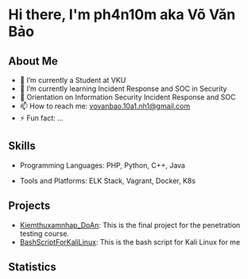 # Hi there, I'm ph4n10m aka Võ Văn Bảo

<!-- ![Profile Views](https://komarev.com/ghpvc/?username=$$USERNAME$$) -->

## About Me

- 🔭 I’m currently a Student at VKU
- 🌱 I’m currently learning Incident Response and SOC in Security
- 🧭 Orientation on Information Security Incident Response and SOC
  <!-- - 👯 I’m looking to collaborate on ... -->
  <!-- - 🤔 I’m looking for help with ... -->
  <!-- - 💬 Ask me about ... -->
- 📫 How to reach me: [vovanbao.10a1.nh1@gmail.com](mailto:vovanbao.10a1.nh1@gmail.com)
- ⚡ Fun fact: ...

## Skills

- Programming Languages: PHP, Python, C++, Java
<!-- - Frameworks and Libraries:  -->
- Tools and Platforms: ELK Stack, Vagrant, Docker, K8s

## Projects

- [Kiemthuxamnhap_DoAn](https://github.com/ph4n10m1808/Kiemthuxamnhap_VKU): This is the final project for the penetration testing course.
- [BashScriptForKaliLinux](https://github.com/ph4n10m1808/bashscriptkalilinux): This is the bash script for Kali Linux for me

## Statistics

<!-- ![GitHub Stats](https://github-readme-stats.vercel.app/api?username=$$USERNAME$$&show_icons=true&theme=radical) -->

<!-- ![Top Languages](https://github-readme-stats.vercel.app/api/top-langs/?username=$$USERNAME$$&layout=compact&theme=radical) -->

<!-- ## Connect with Me -->

<!-- - [LinkedIn](https://www.linkedin.com/in/yourusername)
- [Twitter](https://twitter.com/yourusername)
- [Website](https://yourwebsite.com) -->
